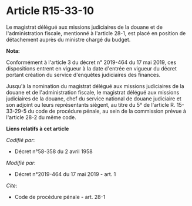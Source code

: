 # Article R15-33-10

Le magistrat délégué aux missions judiciaires de la douane et de l'administration fiscale, mentionné à l'article 28-1, est
placé en position de détachement auprès du ministre chargé du budget.

**Nota:**

Conformément à l'article 3 du décret n° 2019-464 du 17 mai 2019, ces dispositions entrent en vigueur à la date d'entrée en
vigueur du décret portant création du service d'enquêtes judiciaires des finances.

Jusqu'à la nomination du magistrat délégué aux missions judiciaires de la douane et de l'administration fiscale, le magistrat
délégué aux missions judiciaires de la douane, chef du service national de douane judiciaire et son adjoint ou leurs
représentants siègent, au titre du 5° de l'article R. 15-33-29-5 du code de procédure pénale, au sein de la commission prévue
à l'article 28-2 du même code.

**Liens relatifs à cet article**

_Codifié par_:

  - Décret n°58-358 du 2 avril 1958

_Modifié par_:

  - Décret n°2019-464 du 17 mai 2019 - art. 1

_Cite_:

  - Code de procédure pénale - art. 28-1
